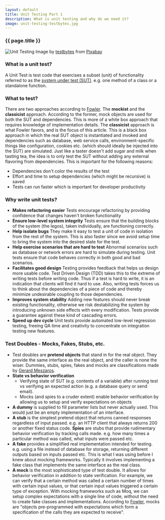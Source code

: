 ```yaml
---
layout: default
title: Unit Testing Part 1
description: What is unit testing and why do we need it?
image: unit-testing-testbytes.jpg
---
```

### {{ page.title }}

![Unit Testing](../../../img/unit-testing-testbytes.jpg)
<span class="credit">Image by <a href="https://pixabay.com/users/testbytes-1013799/?utm_source=link-attribution&amp;utm_medium=referral&amp;utm_campaign=image&amp;utm_content=762486">testbytes</a> from <a href="https://pixabay.com/?utm_source=link-attribution&amp;utm_medium=referral&amp;utm_campaign=image&amp;utm_content=762486">Pixabay</a></span>

### What is a unit test?

A Unit Test is test code that exercises a subset (unit) of functionality referred to as the [system under test (SUT)](https://en.wikipedia.org/wiki/System_under_test). e.g. one method of a class or a standalone function. 

### What to test?
There are two approaches according to [Fowler](https://martinfowler.com/articles/mocksArentStubs.html#ClassicalAndMockistTesting). The **mockist** and the **classicist** approach. According to the former, mock objects are used for both the SUT and dependencies.
This is more of a white box approach that requires knowledge of implementation details. The **classicist** approach is what Fowler favors, and is the focus of this article. This is a black box approach in which the real SUT object is instantiated and invoked and dependencies such as database, web service calls, environment-specific things like configuration, cookies etc. (which should ideally be injected into the SUT) are simulated. Just like a taster doesn't add sugar and milk when tasting tea, the idea is to only test the SUT without adding any external flavoring from dependencies. 
This is important for the following reasons:
- Dependencies don't color the results of the test
- Effort and time to setup dependencies (which might be recursive) is saved
- Tests can run faster which is important for developer productivity

### Why write unit tests?

- **Makes refactoring easier**
Tests encourage refactoring by providing confidence that changes haven't broken functionality
- **Ensure low-level system integrity**
Tests ensure that the building blocks of the system (the legos), taken individually, are functioning correctly. 
- **Help isolate bugs**
They make it easy to test a unit of code in isolation from the rest of the system. This is also faster since we avoid setup time to bring the system into the desired state for the test. 
- **Help exercise scenarios that are hard to test**
Abnormal scenarios such as database or network errors are hard to simulate during testing. Unit tests ensure that code behaves correctly in both good and bad scenarios.
- **Facilitates good design**
Testing provides feedback that helps us design more usable code. Test Driven Design (TDD) takes this to the extreme of writing tests before writing code. Thus if a test is hard to write, it is an indication that clients will find it hard to use. Also, writing tests forces us to think about the dependencies of a piece of code and thereby minimize undesirable coupling to those dependencies.
- **Improves system stability**
Adding new features should never break existing functionality, otherwise we risk destabilizing the system by introducing unknown side effects with every modification. Tests provide a guarantee against these kind of cascading errors. 
- **Speed up dev cycle**
Unit tests provide automated low-level regression testing, freeing QA time and creativity to concentrate on integration testing new features. 

### Test Doubles - Mocks, Fakes, Stubs, etc.

- Test doubles are **pretend objects** that stand in for the real object. They provide the same interface as the real object, and the caller is none the wiser. Dummies, stubs, spies, fakes and mocks are classifications made by [Gerard Meszaros](http://xunitpatterns.com/Test%20Double%20Patterns.html).
- **State vs behavior verification**
    - Verifying state of SUT (e.g. contents of a variable) after running test vs verifying an expected action (e.g. a database query or send email).
    - Mocks (and spies to a cruder extent) enable behavior verification by allowing us to setup and verify expectations on objects
- **A dummy** is supplied to fill parameter lists but never actually used. This would just be an empty implementation of an interface.
- **A stub** is the simplest pretend object that returns canned responses regardless of input passed. e.g. an HTTP client that always returns 200 or another fixed status code. **Spies** are stubs that provide rudimentary behavior verification by tracking calls made. e.g. how many times a particular method was called, what inputs were passed etc.
- **A fake** provides a simplified real implementation intended for testing. e.g. using a file instead of database for storage, returning different outputs based on inputs passed etc. This is what I was using before I knew about mocking frameworks. Typically it involves implementing a fake class that implements the same interface as the real class.
- **A mock** is the most sophisticated type of test double. It allows for behavior verification in addition to state verification. For example, we can verify that a certain method was called a certain number of times with certain input values, or that certain input values triggered a certain type of exception. With mocking frameworks such as Moq, we can setup complex expectations with a single line of code, without the need to create fake classes and implementations.
According to [Fowler](https://martinfowler.com/articles/mocksArentStubs.html#TheDifferenceBetweenMocksAndStubs), mocks are "objects pre-programmed with expectations which form a specification of the calls they are expected to receive".
